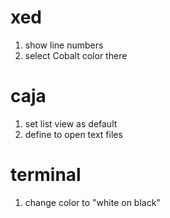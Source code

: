 # xed
1. show line numbers
2. select Cobalt color there

# caja
1. set list view as default
2. define to open text files

# terminal
1. change color to "white on black"
